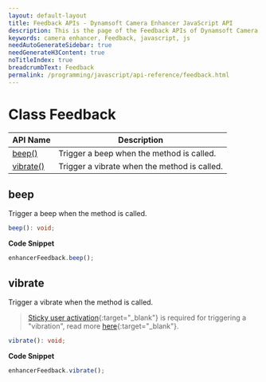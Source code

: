 ```yaml
---
layout: default-layout
title: Feedback APIs - Dynamsoft Camera Enhancer JavaScript API
description: This is the page of the Feedback APIs of Dynamsoft Camera Enhancer JavaScript SDK.
keywords: camera enhancer, Feedback, javascript, js
needAutoGenerateSidebar: true
needGenerateH3Content: true
noTitleIndex: true
breadcrumbText: Feedback
permalink: /programming/javascript/api-reference/feedback.html
---
```


# Class Feedback

| API Name              | Description                                  |
| --------------------- | -------------------------------------------- |
| [beep()](#beep)       | Trigger a beep when the method is called.    |
| [vibrate()](#vibrate) | Trigger a vibrate when the method is called. |

## beep

Trigger a beep when the method is called.

```typescript
beep(): void;
```

**Code Snippet**

```javascript
enhancerFeedback.beep();
```

## vibrate

Trigger a vibrate when the method is called.

> [Sticky user activation](https://developer.mozilla.org/en-US/docs/Web/Security/User_activation){:target="_blank"} is required for triggering a "vibration", read more [here](https://developer.mozilla.org/en-US/docs/Web/API/Navigator/vibrate#security){:target="_blank"}.

```typescript
vibrate(): void;
```

**Code Snippet**

```javascript
enhancerFeedback.vibrate();
```
